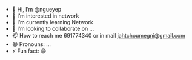 - 👋 Hi, I’m @ngueyep
- 👀 I’m interested in network 
- 🌱 I’m currently learning Network 
- 💞️ I’m looking to collaborate on ...
- 📫 How to reach me 691774340 or in mail jahtchoumegni@gmail.com
- 😄 Pronouns: ...
- ⚡ Fun fact: 😅

<!---
ngueyep/ngueyep is a ✨ special ✨ repository because its `README.md` (this file) appears on your GitHub profile.
You can click the Preview link to take a look at your changes.
--->
